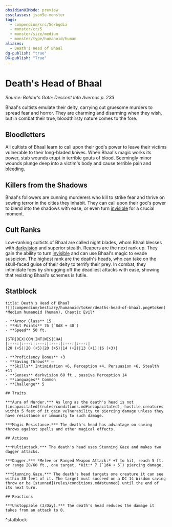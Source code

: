 ```yaml
---
obsidianUIMode: preview
cssclasses: json5e-monster
tags:
  - compendium/src/5e/bgdia
  - monster/cr/5
  - monster/size/medium
  - monster/type/humanoid/human
aliases:
  - Death's Head of Bhaal
dg-publish: "true"
DG-publish: "True"
---
```

# Death's Head of Bhaal
*Source: Baldur's Gate: Descent Into Avernus p. 233*  

Bhaal's cultists emulate their deity, carrying out gruesome murders to spread fear and horror. They are charming and disarming when they wish, but in combat their true, bloodthirsty nature comes to the fore.

## Bloodletters

All cultists of Bhaal learn to call upon their god's power to leave their victims vulnerable to their long-bladed knives. When Bhaal's magic works its power, stab wounds erupt in terrible gouts of blood. Seemingly minor wounds plunge deep into a victim's body and cause terrible pain and bleeding.

## Killers from the Shadows

Bhaal's followers are cunning murderers who kill to strike fear and thrive on sowing terror in the cities they inhabit. They can call upon their god's power to blend into the shadows with ease, or even turn [invisible](rules/conditions.md#invisible) for a crucial moment.

## Cult Ranks

Low-ranking cultists of Bhaal are called night blades, whom Bhaal blesses with [darkvision](rules/senses.md#darkvision) and superior stealth. Reapers are the next rank up. They gain the ability to turn [invisible](rules/conditions.md#invisible) and can use Bhaal's magic to evade suspicion. The highest rank are the death's heads, who can take on the skull-faced guise of their deity to terrify their prey. In combat, they intimidate foes by shrugging off the deadliest attacks with ease, showing that resisting Bhaal's schemes is futile.

## Statblock

```ad-statblock
title: Death's Head of Bhaal
![](compendium/bestiary/humanoid/token/deaths-head-of-bhaal.png#token)
*Medium humanoid (human), Chaotic Evil*

- **Armor Class** 15 
- **Hit Points** 76 (`8d8 + 40`)
- **Speed** 50 ft.

|STR|DEX|CON|INT|WIS|CHA|
|:---:|:---:|:---:|:---:|:---:|:---:|
|20 (+5)|20 (+5)|20 (+5)|14 (+2)|13 (+1)|16 (+3)|

- **Proficiency Bonus** +3
- **Saving Throws** ⏤
- **Skills** Intimidation +6, Perception +4, Persuasion +6, Stealth +11
- **Senses** darkvision 60 ft., passive Perception 14
- **Languages** Common
- **Challenge** 5

## Traits

***Aura of Murder.*** As long as the death's head is not [incapacitated](rules/conditions.md#incapacitated), hostile creatures within 5 feet of it gain vulnerability to piercing damage unless they have resistance or immunity to such damage.

***Magic Resistance.*** The death's head has advantage on saving throws against spells and other magical effects.

## Actions

***Multiattack.*** The death's head uses Stunning Gaze and makes two dagger attacks.

***Dagger.*** *Melee or Ranged Weapon Attack:* +7 to hit, reach 5 ft. or range 20/60 ft., one target. *Hit:* 7 (`1d4 + 5`) piercing damage.

***Stunning Gaze.*** The death's head targets one creature it can see within 30 feet of it. The target must succeed on a DC 14 Wisdom saving throw or be [stunned](rules/conditions.md#stunned) until the end of its next turn.

## Reactions

***Unstoppable (3/Day).*** The death's head reduces the damage it takes from an attack to 0.
```
^statblock